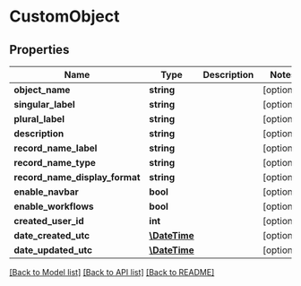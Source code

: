 # CustomObject

## Properties
Name | Type | Description | Notes
------------ | ------------- | ------------- | -------------
**object_name** | **string** |  | [optional] 
**singular_label** | **string** |  | [optional] 
**plural_label** | **string** |  | [optional] 
**description** | **string** |  | [optional] 
**record_name_label** | **string** |  | [optional] 
**record_name_type** | **string** |  | [optional] 
**record_name_display_format** | **string** |  | [optional] 
**enable_navbar** | **bool** |  | [optional] 
**enable_workflows** | **bool** |  | [optional] 
**created_user_id** | **int** |  | [optional] 
**date_created_utc** | [**\DateTime**](\DateTime.md) |  | [optional] 
**date_updated_utc** | [**\DateTime**](\DateTime.md) |  | [optional] 

[[Back to Model list]](../README.md#documentation-for-models) [[Back to API list]](../README.md#documentation-for-api-endpoints) [[Back to README]](../README.md)


